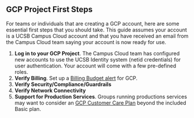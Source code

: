 ## GCP Project First Steps
For teams or individuals that are creating a GCP account, here are some essential first steps that you should take.
This guide assumes your account is a UCSB Campus Cloud account and that you have received an email from the Campus Cloud team saying your account is now ready for use.

1. **Log in to your GCP Project**. The Campus Cloud team has configured new accounts to use the UCSB Identity system  (netid credentials) for user authentication. Your account will come with a few pre-defined roles.
2. **Verify Billing**. Set up a [Billing Budget alert](https://cloud.google.com/billing/docs/how-to/budgets) for GCP.
3. **Verify Security/Compliance/Guardrails**
4. **Verify Network Connectivity**
5. **Support for Production Services**. Groups running productions services may want to consider an [GCP Customer Care Plan](https://cloud.google.com/support?hl=en) beyond the included Basic plan.
